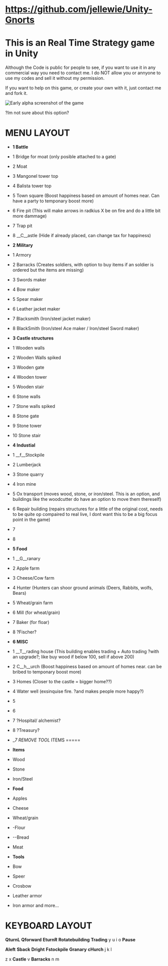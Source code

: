 # https://github.com/jellewie/Unity-Gnorts

# This is an Real Time Strategy game in Unity
Although the Code is public for people to see, if you want to use it in any commercial way you need to contact me.
I do NOT allow you or annyone to use my codes and sell it without my permission.

If you want to help on this game, or create your own with it, just contact me and fork it.

![Early alpha screenshot of the game](https://i.imgur.com/ee2dfmf.png)


?Im not sure about this option?

MENU LAYOUT
====================
* __1 Battle__
* 1 Bridge for moat (only posible attached to a gate)
* 2 Moat
* 3 Mangonel tower top
* 4 Balista tower top
* 5 Town square (Boost happiness based on amount of homes near. Can have a party to temponary boost more)
* 6 Fire pit (This will make arrows in radkius X be on fire and do a little bit more dammage)
* 7 Trap pit
* 8 __C__astle (Hide if already placed, can change tax for happiness) 

* __2 Military__
* 1 Armory
* 2 Barracks (Creates soldiers, with option to buy items if an soldier is ordered but the items are missing)
* 3 Swords maker
* 4 Bow maker
* 5 Spear maker
* 6 Leather jacket maker
* 7 Blacksmith (Iron/steel jacket maker)
* 8 BlackSmith (Iron/steel Ace maker / Iron/steel Sword maker) 

* __3 Castle structures__
* 1 Wooden walls
* 2 Wooden Walls spiked
* 3 Wooden gate
* 4 Wooden tower
* 5 Wooden stair
* 6 Stone walls
* 7 Stone walls spiked
* 8 Stone gate
* 9 Stone tower
* 10 Stone stair

* __4 Industial__
* 1 __f__Stockpile
* 2 Lumberjack
* 3 Stone quarry
* 4 Iron mine
* 5 Ox transport (moves wood, stone, or iron/steel. This is an option, and buildings like the woodcutter do have an option to move them thereself)
* 6 Repair building (repairs structures for a little of the original cost, needs to be quite op compaired to real live, I dont want this to be a big focus point in the game)
* 7 
* 8 

* __5 Food__
* 1 __G__ranary
* 2 Apple farm
* 3 Cheese/Cow farm
* 4 Hunter (Hunters can shoor ground animals (Deers, Rabbits, wolfs, Bears)
* 5 Wheat/grain farm
* 6 Mill (for wheat/grain)
* 7 Baker (for floar)
* 8 ?Fischer?

* __6 MISC__
* 1 __T__rading house (This building enables trading + Auto trading ?with an upgrade?; like buy wood if below 100, sell if above 200)
* 2 C__h__urch (Boost happiness based on amount of homes near. can be bribed to temponary boost more)
* 3 Homes (Closer to the castle = bigger home??)
* 4 Water well (exsinquise fire. ?and makes people more happy?)
* 5 
* 6 
* 7 ?Hospital/ alchemist?	
* 8 ?Treasury?

* __7 REMOVE TOOL_
ITEMS
=====

* __Items__
* Wood
* Stone
* Iron/Steel
* __Food__
* Apples
* Cheese
* Wheat/grain
* -Flour
* --Bread
* Meat
* __Tools__
* Bow
* Speer
* Crosbow
* Leather armor
* Iron armor
and more...

KEYBOARD LAYOUT
=====

__QturnL__ __Qforward__ __EturnR__ __Rotatebuilding__ __Trading__ y u i o __Pause__

__Aleft__ __Sback__ __Dright__ __Fstockpile__ __Granary__ __cHurch__ j k l 

z x __Castle__ v __Barracks__ n m
